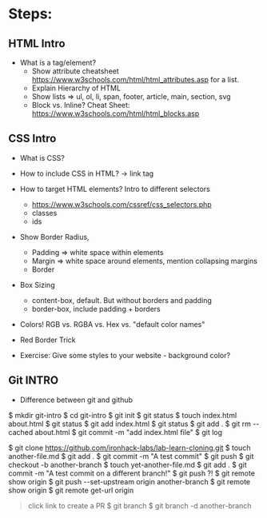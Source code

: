 # Steps:
## HTML Intro
- What is a tag/element?
    - Show attribute cheatsheet https://www.w3schools.com/html/html_attributes.asp for a list.
    - Explain Hierarchy of HTML
    - Show lists => ul, ol, li, span, footer, article, main, section, svg
    - Block vs. Inline? Cheat Sheet: https://www.w3schools.com/html/html_blocks.asp

## CSS Intro
- What is CSS?
- How to include CSS in HTML? -> link tag

- How to target HTML elements? Intro to different selectors
    - https://www.w3schools.com/cssref/css_selectors.php 
    - classes
    - ids

- Show Border Radius, 
    - Padding => white space within elements
    - Margin => white space around elements, mention collapsing margins
    - Border

- Box Sizing
    - content-box, default. But without borders and padding 
    - border-box, include padding + borders
- Colors! RGB vs. RGBA vs. Hex vs. "default color names"
- Red Border Trick

- Exercise: Give some styles to your website - background color?


## Git INTRO
- Difference between git and github

$ mkdir git-intro
$ cd git-intro
$ git init
$ git status
$ touch index.html about.html
$ git status
$ git add index.html
$ git status
$ git add .
$ git rm --cached about.html
$ git commit -m "add index.html file"
$ git log

$ git clone https://github.com/ironhack-labs/lab-learn-cloning.git
$ touch another-file.md
$ git add .
$ git commit -m "A test commit"
$ git push
$ git checkout -b another-branch
$ touch yet-another-file.md
$ git add .
$ git commit -m "A test commit on a different branch!"
$ git push ?!
$ git remote show origin
$ git push --set-upstream origin another-branch
$ git remote show origin
$ git remote get-url origin

> click link to create a PR
$ git branch
$ git branch -d another-branch
